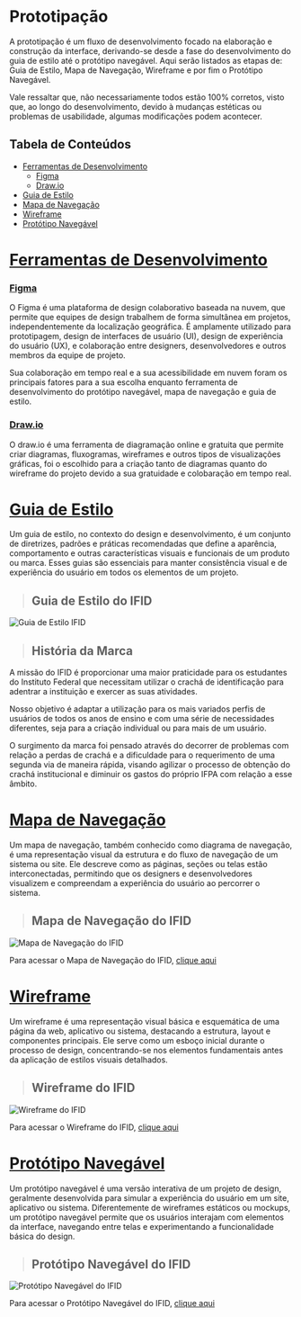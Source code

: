 # Prototipação

A prototipação é um fluxo de desenvolvimento focado na elaboração e construção da interface, derivando-se desde a fase do desenvolvimento do guia de estilo até o protótipo navegável. Aqui serão listados as etapas de: Guia de Estilo, Mapa de Navegação, Wireframe e por fim o Protótipo Navegável. 

Vale ressaltar que, não necessariamente todos estão 100% corretos, visto que, ao longo do desenvolvimento, devido à mudanças estéticas ou problemas de usabilidade, algumas modificações podem acontecer.

## Tabela de Conteúdos

- [Ferramentas de Desenvolvimento](#ferramentas-de-desenvolvimento)
  - [Figma](#figma)
  - [Draw.io](#drawio)
- [Guia de Estilo](#guia-de-estilo)
- [Mapa de Navegação](#mapa-de-navegação)
- [Wireframe](#wireframe)
- [Protótipo Navegável](#protótipo-navegável)

# [Ferramentas de Desenvolvimento](tabela-de-conteúdos)

### [Figma](tabela-de-conteúdos)

O Figma é uma plataforma de design colaborativo baseada na nuvem, que permite que equipes de design trabalhem de forma simultânea em projetos, independentemente da localização geográfica. É amplamente utilizado para prototipagem, design de interfaces de usuário (UI), design de experiência do usuário (UX), e colaboração entre designers, desenvolvedores e outros membros da equipe de projeto.

Sua colaboração em tempo real e a sua acessibilidade em nuvem foram os principais fatores para a sua escolha enquanto ferramenta de desenvolvimento do protótipo navegável, mapa de navegação e guia de estilo.

### [Draw.io](tabela-de-conteúdos)

O draw.io é uma ferramenta de diagramação online e gratuita que permite criar diagramas, fluxogramas, wireframes e outros tipos de visualizações gráficas, foi o escolhido para a criação tanto de diagramas quanto do wireframe do projeto devido a sua gratuidade e colobaração em tempo real.

# [Guia de Estilo](tabela-de-conteúdos)

Um guia de estilo, no contexto do design e desenvolvimento, é um conjunto de diretrizes, padrões e práticas recomendadas que define a aparência, comportamento e outras características visuais e funcionais de um produto ou marca. Esses guias são essenciais para manter consistência visual e de experiência do usuário em todos os elementos de um projeto. 

> ## Guia de Estilo do IFID
![Guia de Estilo IFID](https://lh3.googleusercontent.com/fife/AGXqzDnnR5EopVPt2fZJjCMVidgmh3Me42cMDfM2jYSZuLrKCrkDDLUAIAG9-iUK_LzlGmfkfQbW0uKwx_Xh9PHHBWrAYcNa-n7i1w6Hm5QjmQdxhsSsWzNPqktwesHgfCpE9HGput76hq5_5rdjxP2rAH5-RlbkeVz9zqEZ4LitU17r3WgmUMWTuOibzXFQTPQHVSJoWKP67Rii1994AjqyBfyksPM87KCS9VG5UFVT_9hBzXBP7eeTCUHKAdQXs9Im-OehbUwse_FSe2Pp9t2Eqyz-umfY2Vu8bDYqsuLsr-Hu5dZxh-T-YZ-iG_94SQ3mMutlLYpqSz0LdCW-_XE8FaWuTjFZrVNbLwZ1m-0m6rGeCaMORmYgcRub3V6u8tmQwvWW1FM4SjSb9LgfRBc8ZcfugGPIx6qgzPo9wcRJPNU-rNdFcaI24vl5T8uyBP0V1V1LBTHIUWrDuHdHatHmUyqe9cw6bzk8wzmnftpcrz85lpaklr3t42MhY3kBr_MaTG8GTKcXlDOrfQxhSrAnMocGiHwFczR9wBJjauCq5lFlEkk5-5qTvNdTn9WdN5o-KtTEXK4crdf8o_gxEiSRT0B2eUtCbe6iaAFzmgbYs1qsbFKy44fniohEetYFYNNIcnjw2WwKRWrilPmLvuLoJ0KcwZRNy7M0vhqCT4RrNLCDRomD4vS1a-E5n947-_4M4SSq9ksJKg_NdP61Pb5hMqdD3Qsjd1bi5bns4p2hmi1ukWufXIuUqYXLVz3AkrsfV6gA1UwHh5eB39tK8U8OO1zTpF0Z_1ipdsuod5xEije0XCd1d07HTopq_juyqVjMr2ApchAzY2GsqbfettCjBwoSh1mYLRRsg6D0IZfMA736dcWhaHyyhc9wdfhl0QkOnQaQWOR3CKTmZxJNfkh9DwRrWRjED_qi4BI9rfxafyrLVy7ZYL5E4mLQrnDKWT8TuKquSBm0yB-LMbvBBVK6hL4hffRBrQZUqqvz9WW52Rk0mOfbXpapagvRQ0YSqKr-EXtHA4EyGbGF7Z_qeLqvxZx6xdtWrzvBJWc6kxwv56Qn_ISW8mL6buF2IIOrCkPVvuy_AMJXFgcX6JlK5jmks15khyE9dlwJOyfCWbSSHUPvWS8F3xwKd0e5h8C0ywSkY5gwd3qrYH5NptrAKqs0tJ2rihrfmt9BHA0KwUVjrfz6UEuRXVsZP5iy7qYxABDdwRKX-x5ddPXBqauHQYT-rQg38AdKZl8_TvkKcaPd6dNrldGVzmhRIbKN-A31p4Hq1lJm55ZhVqovLzwA7ty988RXLFQGVM4tgBL-HkU8xUavfCBL3erH17AxOwh81NF7_l75Eb6MkfK0n3ezqrrufGNx2tG2Ze0it9ROrdlTDu4tRt0CMxjQSoMO0l8flcVW95hBkhTsQszmn9FxD6-mTYSLSBg9yvEktqwtkQTj-cFAb6869RVGQBPAL_TLCXe8nvKn0bKJTOkM4LplUnBH7GSeakYMTGqBMmbkIEwFi-qipg778ukbwDcE019RxdxE=w1920-h952)

> ## História da Marca

A missão do IFID é proporcionar uma maior praticidade para os estudantes do Instituto Federal que necessitam utilizar o crachá de identificação para adentrar a instituição e exercer as suas atividades. 

Nosso objetivo é adaptar a utilização para os mais variados perfis de usuários de todos os anos de ensino e com uma série de necessidades diferentes, seja para a criação individual ou para mais de um usuário.

O surgimento da marca foi pensado através do decorrer de problemas com relação a perdas de crachá e a dificuldade para o requerimento de uma segunda via de maneira rápida, visando agilizar o processo de obtenção do crachá institucional e diminuir os gastos do próprio IFPA com relação a esse âmbito.


# [Mapa de Navegação](tabela-de-conteúdos)

Um mapa de navegação, também conhecido como diagrama de navegação, é uma representação visual da estrutura e do fluxo de navegação de um sistema ou site. Ele descreve como as páginas, seções ou telas estão interconectadas, permitindo que os designers e desenvolvedores visualizem e compreendam a experiência do usuário ao percorrer o sistema. 

> ## Mapa de Navegação do IFID

![Mapa de Navegação do IFID](https://lh3.googleusercontent.com/fife/AGXqzDk40grBpMbO7JVCbZFzH7G76HlVuvqdOZwUTEGsB0NXhSnPYs92T-_FOJrI0Wdcs4PU25gb3JIU6SmWwHkTowPuHRQc3yFWDWTQ28uKUp-OkqmuBe_SJqAS3lvyL_Fhla6mTSLZeDqg3r2g0tCp4aNPaFOIzld1RH-2tbU9ug6BECL0lYojVJbJiHX-otZCPEOXEGcV9kGOfCQIEJdpX1BOVfV3aW3Ws4vb8wjh1p3pAQD4QsCsPQ2Mnof-PXHzkgqBxojf2dOLbDVv2TyEKNPN6upL_4iDl5QAiBnuYay8zZ6h7-bDHkSwMKlj_tfI_YpJ9YCUPPSEhyy0edJcoOuTh9AUJBiVQvx-F0kV2AGOQHCRbH1hWviHXWAXEMrznnpIAknEtb7wjHdHNTbTUrvCE-bTbGzFVt7SsB27XU5KtsSnZzhBSGSZZdD3fbktsyP0vM0T3AkXKEsP9vq_hT_AxoyWYJufCvC8ne61cD0nCgdR4XgbcPEtG08yDNxnLrb6IfEvP4p_sJdTZGAk3zRP-UiGAKLUp-tGywUs7kw4PCQUFeBzsw9hv3ipH8Y6_v82fhYqzNfB18BHK4YSo1G7Kwt-6IWK4r_jgTtl-IZH0DOychcEI_dKZ3K-Qim1xIgEWgVcrDqQ2P_ttUjxtf2kV8W4ZgahQK5Oh-kB9F3bKBeumF_OIeH4oh7y_n_r69nQ-WB6A3qfPzvzFMH3xvPWfW5XS7utcwO0tQf5A-Qdx1q5cREXG5-hzya5fB71GHE-ste6KOL5QcCDjZGL4m03IwTMFQ8DvcGM7A0fqbfyOuWSuw63QNna5UjlMnqLT2mYIAWPIbikARRFHuxsNtYx661ajx2_sMBZCe3wUZICxXBZ45snmqe7YiRsy_2QELsVlX2sWdfO1DlKp-wTtPW_V2O1kBrIM7UYlX8UBvW3aBR4Ra3LmlkxEMRm4LaIKOsPoQs7MQlIZYdPCXJ1g7jmwbgItKYP2gXS3q9Vk0m_yfHVjBnz32-HRkKF2QW_5McyD5KiqJzREYdW15VjQMdFqzaades-ZQTbeKi56H7JVjMt74T9KLPh7psBINO4IffzZAjfwj0dIqpjLARq6AZ9yItJZ8FrcF969u8sZ9UEH1sJcrCuMC_pq0GiXw42_dV9TBxJ55FGZqqx7PDIpBvQW9hLfPr8NOPG9vZwqa8TxB-TNNz7aYER929edqUuWjofUIzi_ZI78SfjopkjLF-viThojACx4GwU7f19Sc33ZjD329bgdGEmrF9aSVUEkBPDD0qZgA2kfMaUFRFynOIiBBR-a9K3zh0puJi5AHY0NyzvIygjhw3AfzEYdzIH8QCsbp3wDp_zqqtBNM-qDEiNpJ4JtIEWJNWzcRHN9wlzfzIS3BYb4IeCHbS6xLpUvaD1_vF3c72sMQeb8KC_VMPapU8rmWnXDabvUE-pSeQ7D01Zb-GWJoL3diE-C9aSC8llpjwAoSwppebhjPDePZvxDSDS4a_GoxPwUP26qEUI3WCIF_krmj0GGZsXWj7H=w2000-h1190)

Para acessar o Mapa de Navegação do IFID, [clique aqui](https://www.figma.com/file/P0a6Cg5nPXTxrEqIhiOnNE/Quadro-Branco?type=whiteboard&node-id=0%3A1&t=ANqmKHFJZaEVNuGu-1)

# [Wireframe](tabela-de-conteúdos)

Um wireframe é uma representação visual básica e esquemática de uma página da web, aplicativo ou sistema, destacando a estrutura, layout e componentes principais. Ele serve como um esboço inicial durante o processo de design, concentrando-se nos elementos fundamentais antes da aplicação de estilos visuais detalhados.

> ## Wireframe do IFID

![Wireframe do IFID](https://lh3.googleusercontent.com/fife/AGXqzDnpv1_nrrnonkhq3eYCqRnesvW7f5Zy6KuY2dIXkOYvF5S6rHvWj1KAEtC2sc3SVD5oMPNZvLX8SGVPvyVGkBjJ-45397CFPid_ydd2l5sgeGwrq4SZ0Q-OrLKSN85zF0Xbd-0aX6oaxzwxA9LepY4wizXCP3EA7JgwKHwm7h3lgV2CO2Fvx_9lbfuYcxRk0kHJFiqgvR_5-EEu6P7U58Dhq8XTbdXdExTpb3tnPCdUAR3fxxzP9nvMyApNY3juPn0DsZbVr0BajY3tdmgorlvoQUGhcPXN-PY4sWQZershyhA2rJal7PvdFrUGBwUcMI2J98m8f4ObMO7dJ330-Kf5XhOffqx095234_61vFx1oJ5m793571RvjMSHlmWh-g-xkKJVQVnYMUBwI3zAdKou-7kj4XLiJQH282AWUwbzLZjZKefSOZOk4_dmZHUgldkHLnlor-pdzSV0A-MgXLBFcAaXN1ylaVZ6YfGsFBGpj4K8jqLlN-aDReKxee1xF_TusUqR40xUiTfZAhEwg9BCxUtPnDpPTDToK2V3RjiUj3fLslTYsxBDZTijGN_wbgpoivrIadakT3MYJ45XoiOog6qKaoWHOrlfk5ULm_8pnTcVdnhkbF-oHCpiFWBsVKiWN1JjCx6zfd4am2o25CwGVpm5xm8PHB3t7oi4DtvpKBpA5-C8uf6s5ZrV3yj6RhihvDiom0oBRcUzGUcJwVmMz6xj9KZC_jjbFqO4IiHOotekydOIZ0vai7ItHy7LdDmRJbXC-p6LQAAu2EkeCp1q5tlNL68_84gcij6DlagzF6EctQvnQZbuJ_j8AMXYXzPfmZX_noSpLpP-4_IMQ0f5IUgM-Ihbt63tm4E3VE5hCPjTZoneuKzAo16l-qtNhVMk-VtxOYsRKfLMoWn1463Eb8EK0WKh9IEjBPynLL4ScBHRIrsQh2mudFA3ngd8oVXWsOYekU3gPGU17xgppF5lnkimMVZ9a3l4tF7Qzz1EBNP2IncQiH4vd2ZwPNwpnYGktwAnbfjjVpioPK3HB-ymJEjO9i-G8g79GtBDnxCbldVXwCjzXOpj2-Cg0-PPiIjX-BuIsGSpRj1DEQ25WG4qF_h7SAgLR1PifANPdRV5B6ub1Pe0tjZ2yv0akyid5sGvR1auHI4dccRyuEAv-V-KWgCYapScpPCKqzaPWoS9oHmeyQeP8kc5kR5XyT1gKuvv_k5w9rUZeOlHMFcvjxLmt_MHX-2HQKhk8br7VxhP3ElbEW_fpY-DzV0Ei7jKLK5zNiyVOo2KMBbCaQn3O8KZVDvnmRoDOmcbTfpowBuw0c8seCrqc5KOJMQu7y3E99QBoWUSYSAEmxWM9EttAQtkaQxKRzvVLHf3kNAXmg1s_GB8twc-P1CCVILSltxU9QyiduM4GnlT3A4f450cASeiS3VUydnV7pi3LANuWh7ekXOJ6O-vaZ5fnVZkK4C-waUUEp8ofma6bO8KDb3-1g5flsdPTp9eawqnuSgNkWZnaKvMxvXj8Zx9JWS3hGxU=w1920-h952)

Para acessar o Wireframe do IFID, [clique aqui](https://drive.google.com/file/d/1g3xdrFCQKMV8YHTP6dVO3gRQYYjmUhZF/view?usp=sharing)

# [Protótipo Navegável](tabela-de-conteúdos)

Um protótipo navegável é uma versão interativa de um projeto de design, geralmente desenvolvida para simular a experiência do usuário em um site, aplicativo ou sistema. Diferentemente de wireframes estáticos ou mockups, um protótipo navegável permite que os usuários interajam com elementos da interface, navegando entre telas e experimentando a funcionalidade básica do design.

> ## Protótipo Navegável do IFID

![Protótipo Navegável do IFID](https://lh3.googleusercontent.com/fife/AGXqzDl6aUOBtazTVa6XY-46vZtOwe3wXa9sAcCLePBaBiYgXRcujHSMzUSLjp9U_Fe3EMxkXPUETnEl-vgV50R4wQcjpmlYS3TGi3T-Ywex-hLpUtIS8ijkSlEk4ilb60fBuFSa-ZXoWHlf8kLlakyLrcCZna_xDOjkguZR2_VQ-zOueOIkPBL-oJ0MGLlxskTokmBPI4EpxGo8fgPUG35ptYWmLAsMybemqiQOLW_ahWQtJoToBauK2ya8IcbNDpxB7XIXx2OSBumnHCWb8doumym_Jyt-FyqbNdeisrNJjfqRfjk1AnFC5Ybp6Nune1rOXJxIBJ2L0kZ5rnourfGqJLvojDdH93EMpgE5xTEptmIQJOstTfgGItGgi0zDa5Cf73nHlqDkPz7RtYK5vnp7LbBXdkKv2tOiKooJEwHmrQqjmFbd_fBbFqS1y0B9O5YqJFBCtvB6NB7PmR3uncoo3p39FDxT1CeswlU84qSxWyFpLx6qqcP9yCJrTJKK7T3yfcYQoSAq2HL6CRk3wqejmk-Q7gKHKTPz-dYi1qhC7IVz6cZvBTkEw3t8f4jy2qh6nvfHnY-AfvurMdbs90IVZKFrpDizEcQF8g_tr4nGS1BwhPyeVvElAlfaLFMHThenQZbn4Egsjx1ZRt2oVN99U1ScnmeeKG7c8OWopUiaFuuewzsrDrF9M5IcOd985vAp7TLI0tLQ0TbLYs__D4ByWb3M-PUha3TI_KiAyTcgFRAIfXZUMdbcCTXaDtfoolkbObvDbJjqBgPdrESuH5JijeWbq_MJ68OoiFGrZsUVzFwCUPotqBHMCdvPEH9fHjUvSTul84ADO1z_YRsQGTXaZINm26XT_dawrlCj7vmjjEI-xfj8izMr5758f9KghCrAHW3SchWcR07QglyEWSBylBDgUwdr4KYVfcnLPgXzJB2749vYmOxPxSEkzLlA9VCp7_0d2VrK4ypIufAZaIVUVWlMSXx-bcsBGLymbjbBpyS8tgkPrfrM2fwqBpzRIPZcxWT4ABveeKeol0G2rBUsyKAue-9CmOFTSpqHYLokwHxI3xc4ywW0Ufco-xEFyFJOZvS5kBH9RJ81N0cB4VTrOQKqdGB694oXkHwaoEQ86pggyVrKSMWLzE0QVN7OABtWCOokB0snKHnG4_HgSZIi5qLV3L6tQ3cNIyPTJhR1q9wMEMco9iu8Vd7KUrfvTN5jkCxjz2MgiYRskEgBaeGMZAJSfy6U4UYGddvnKo1bzX5TgMjc8zHCXIErRprXJWXoo8yo-UHBqgy90vL6Naniyn0rwk-hesWAv4HWkjviDRfpQ7jZ90znivFqqo8iZX0k8FvsiTf5yNcL5nsBerOZe9h4rwf5fDE7n1b0u73aEvdjDr1Io_zF6OQt-HSz6li-adnydLvXGnh6jdEce9hmGLzC_jbpUeDlK48bhfkKnE75L5FZXZgNOXvZWpth1Fh9fA8E5AOCDf0PahLwmE-hav9hNg3gupymvFq9xGvvS9b8rEMVc_T4layP4HkhAgu5=w2000-h1190)

Para acessar o Protótipo Navegável do IFID, [clique aqui](https://www.figma.com/file/8KWN0VVCdpMc3kwOMBKmxo/IFID?type=design&mode=design&t=ANqmKHFJZaEVNuGu-1)

